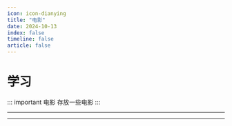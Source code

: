 ```yaml
---
icon: icon-dianying
title: "电影"
date: 2024-10-13
index: false
timeline: false
article: false
---
```

# 学习

::: important  电影
    存放一些电影
:::

---

<Catalog base="/life/movie" />

---
